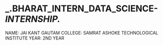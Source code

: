 # _.BHARAT_INTERN_DATA_SCIENCE-_INTERNSHIP._
NAME: JAI KANT GAUTAM
COLLEGE: SAMRAT ASHOKE TECHNOLOGICAL INSTITUTE
YEAR: 2ND YEAR
